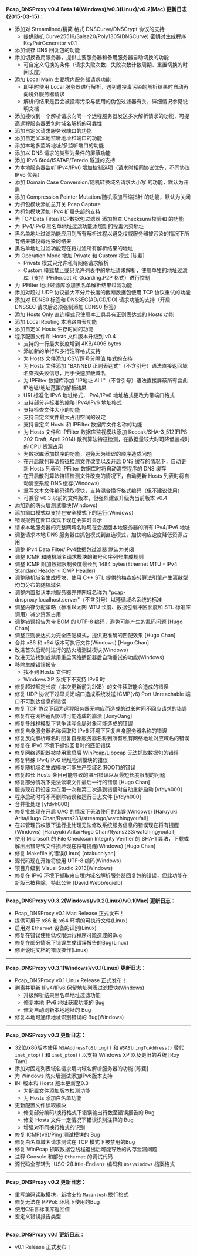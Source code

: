 **Pcap_DNSProxy v0.4 Beta 14(Windows)/v0.3(Linux)/v0.2(Mac) 更新日志(2015-03-15)：**<br />
* 添加对 Streamlined/精简 格式 DNSCurve/DNSCrypt 协议的支持
    * 提供随机 Curve25519/Salsa20/Poly1305(DNSCurve) 密钥对生成程序 KeyPairGenerator v0.1
* 添加缓存 DNS 回复包的功能
* 添加切换备用服务器，提供主要服务器和备用服务器自动切换的功能
    * 可自定义切换的条件（请求失败次数、失败次数计数周期、重置切换的时间长度）
* 添加 Local Main 主要境内服务器请求功能
    * 即平时使用 Local 服务器进行解析，遇到遭投毒污染的解析结果时自动再向境外服务器请求
    * 解析的结果是否会被投毒污染与使用的伪包过滤器有关，详细情况参见说明文档
* 添加接收到一个解析请求向同一个远程服务器发送多次解析请求的功能，可提高远程服务器丢包时域名解析的可靠性
* 添加自定义请求服务器端口的功能
* 添加自定义本地监听地址和端口的功能
* 添加本地多监听地址/多监听端口的功能
* 添加以 DNS 请求的类型为条件的屏蔽功能
* 添加 IPv6 6to4/ISATAP/Teredo 隧道的支持
* 为本地服务器监听 IPv4/IPv6 增加控制选项（请求时相同协议优先，不同协议 IPv6 优先）
* 添加 Domain Case Conversion/随机转换域名请求大小写 的功能，默认为开启
* 添加 Compression Pointer Mutation/随机添加压缩指针 的功能，默认为关闭
* 为抓包模块添加总开关 Pcap Capture
* 为抓包模块添加 IPv4 扩展头部的支持
* 为 TCP Data Filter/TCP数据包过滤器 添加检查 Checksum/校验和 的功能
* 为 IPv4/IPv6 黑名单地址过滤功能添加新的投毒污染地址
* 黑名单地址过滤功能应用到所有解析过程以避免权威服务器被污染的情况下所有结果被投毒污染的结果
* 黑名单地址过滤功能现在将过滤所有解析结果的地址
* 为 Operation Mode 增加 Private 和 Custom 模式 [陈斐]
    * Private 模式只允许私有网络请求解析
    * Custom 模式禁止或只允许列表中的地址请求解析，使用单独的地址过滤库（支持 IPFilter.dat 和 Guarding.P2P 格式）进行控制
* 为 IPFilter 地址过滤库添加黑名单解析结果过滤功能
* 添加对超过 UDP 协议最大不分片长度的截断数据包使用 TCP 协议重试的功能
* 添加对 EDNS0 标签和 DNSSEC(AD/CD/DO) 请求功能的支持（开启 DNSSEC 请求后必须强制添加 EDNS0 标签）
* 添加 Hosts Only 直连模式只使用本工具具有正则表达式的 Hosts 功能
* 添加 Local Routing 本地路由表功能
* 添加自定义 Hosts 生存时间的功能
* 程序配置文件和 Hosts 文件版本升级到 v0.4
    * 支持的一行最大长度增到 4KB/4096 bytes
    * 添加新的单行和多行注释格式支持
    * 为 Hosts 文件添加 CSV/逗号分隔值 格式的支持
    * 为 Hosts 文件添加 "BANNED 正则表达式"（不含引号）语法直接返回域名查找失败信息，用于快速屏蔽域名
    * 为 IPFilter 数据库添加 "IP地址 ALL"（不含引号）语法直接屏蔽所有含此IP地址/地址范围的解析结果
    * URI 标准化 IPv6 地址格式，IPv4/IPv6 地址格式更改为带端口格式
    * 支持部分非标准的缩略 IPv4/IPv6 地址格式
    * 支持检查文件大小的功能
    * 支持自定义文件最大占用空间的设定
    * 支持自定义 Hosts 和 IPFilter 数据库文件名称的功能
    * 为 Hosts 文件和 IPFilter 数据库监视模块添加 Keccak/SHA-3_512(FIPS 202 Draft, April 2014) 散列算法特征检测，在数据量较大时可降低监视时的 CPU 资源占用
    * 为数据库添加排序的功能，避免因为错误的顺序造成问题
    * 在开启散列算法特征检测文件改变以及开启 DNS 缓存的情况下，自动更新 Hosts 列表和 IPFilter 数据库时将自动清空程序的 DNS 缓存
    * 在开启散列算法特征检测文件改变的情况下，自动更新 Hosts 列表时将自动清空系统 DNS 缓存(Windows)
    * 重写文本文件编码读取模块，支持混合换行格式编码（但不建议使用）
    * 可兼容 v0.3 以前的文件版本，但强烈建议升级为当前版本 v0.4
* 添加新的防火墙测试模块(Windows)
* 添加窗口模式以支持在安全模式下的运行(Windows)
* 错误报告在窗口模式下现在会实时显示
* 请求本地服务器的完整网域名称现在会返回本地服务器的所有 IPv4/IPv6 地址
* 调整请求本地 DNS 服务器由抓包模式到直连模式，加快响应速度降低资源占用
* 调整 IPv4 Data Filter/IPv4数据包过滤器 默认为关闭
* 调整 ICMP 和随机域名请求模块的编号和序列号生成规则
* 调整 ICMP 附加数据限制长度最长到 1484 bytes(Ethernet MTU - IPv4 Standard Header - ICMP Header)
* 调整随机域名生成模块，使用 C++ STL 提供的梅森旋转算法引擎产生离散型均匀分布的随机域名
* 调整内置默认本地服务器完整网域名称为 "pcap-dnsproxy.localhost.server"（不含引号）以遵循域名系统的标准
* 调整内存分配策略（标准以太网 MTU 长度、数据包缓冲区长度和 STL 标准库调用）减少资源占用
* 调整错误报告为带 BOM 的 UTF-8 编码，避免可能产生的乱码问题 [Hugo Chan]
* 调整正则表达式为完全匹配模式，提供更准确的匹配效果 [Hugo Chan]
* 合并 x86 和 x64 版本可执行文件(Windows) [Hugo Chan]
* 改进首次启动时进行的防火墙测试模块(Windows)
* 改进无法找到或禁用重启网络适配器后自动重试的功能(Windows)
* 移除生成错误报告
    * 找不到 Hosts 文件时
    * Windows XP 系统下不支持 IPv6 时
* 修复超过额定长度（本次更新前为2KB）的文件读取能会造成的错误
* 修复 UDP 协议下过早关闭端口造成系统发送 ICMP(v6) Port Unreachable 端口不可到达信息的错误
* 修复 TCP 协议下因为远程服务器无响应而造成的过长时间不回应请求的错误
* 修复存在网桥适配器时可能造成的崩溃 [JonyOang]
* 修复多线程模型下竞争读写全局对象可能造成的错误
* 修复自身服务器名称读取和 IPv6 环境下回复自身服务器名称的错误
* 修复反向解析域名时回复自身服务器名称到所有私有网络地址对应域名的错误
* 修复在 IPv6 环境下抓包回复时的匹配错误
* 修复网络适配器被禁用重启后 WinPcap/Libpcap 无法抓取数据包的错误
* 修复特殊 IPv4/IPv6 地址检测模块的错误
* 修复随机域名生成模块可能生产空域名(ROOT)的错误
* 修复超长 Hosts 条目可能导致的溢出错误以及最短长度限制的问题
* 修复部分情况下无法读取文件最后一行的错误 [Hugo Chan]
* 服务现在将设定为在第一次和第二次遇到错误时自动重新启动 [yfdyh000]
* 程序启动时将不再删除错误和运行日志文件 [yfdyh000]
* 合并批处理 [yfdyh000]
* 修复批处理在开启 UAC 的情况下无法使用的错误(Windows) [Haruyuki Arita/Hugo Chan/Ryans233/streamgo/watchingyoufall]
* 在非管理员权限下运行批处理无法修改系统服务信息的错误现在将有提醒(Windows) [Haruyuki Arita/Hugo Chan/Ryans233/watchingyoufall]
* 使用 Microsoft 的 File Checksum Integrity Verifier 的 SHA-1 算法，下载或解压出错导致文件损坏现在将有提醒(Windows) [Hugo Chan]
* 修复 Makefile 的错误(Linux) [otakuchiyan]
* 源代码现在开始将使用 UTF-8 编码(Windows)
* 项目升级到 Visual Studio 2013(Windows)
* 修复在 IPv6 环境下抓取来自境内域名解析服务器回复包的错误，但此功能在新版已被移除，特此公告 [David Webb/eqielb]

---

**Pcap_DNSProxy v0.3.2(Windows)/v0.2(Linux)/v0.1(Mac) 更新日志：**<br />
* Pcap_DNSProxy v0.1 Mac Release 正式发布！
* 提供可用于 x86 和 x64 环境的可执行文件(Linux)
* 启用对 `Ethernet` 设备的识别(Linux)
* 修复在错误使用低权限运行程序可能造成的Bug
* 修复在部分情况下错误生成错误报告的Bug(Linux)
* 修正说明文档的错误操作(Linux)

---

**Pcap_DNSProxy v0.3.1(Windows)/v0.1(Linux) 更新日志：**<br />
* Pcap_DNSProxy v0.1 Linux Release 正式发布！
* 剥离并更新 IPv4/IPv6 保留地址列表过滤模块(Windows)
    * 升级解析结果黑名单地址过滤功能
    * 修复本地 IPv6 地址获取功能的 Bug
    * 修复自动刷新本地地址的 Bug
* 修复本地可通讯地址识别错误的 Bug(Windows)

---

**Pcap_DNSProxy v0.3 更新日志：**<br />
* 32位/x86版本使用 `WSAAddressToString()` 和 `WSAStringToAddress()` 替代 `inet_ntop()` 和 `inet_pton()` 以支持 Windows XP 以及更旧的系统 [Roy Tam]
* 添加对固定列表域名请求境内域名解析服务器的功能 [陈斐]
* 为 Windows 防火墙测试添加IPv6版本支持
* INI 版本和 Hosts 版本更新至0.3
    * 为配置文件添加版本检测功能
    * 为 Hosts 添加白名单功能
* 更新配置文件读取模块
    * 修复部分编码/换行格式下错误输出行数至错误报告的 Bug
    * 修复 Hosts 文件一定情况下错误识别注释的 Bug
    * 增强对不同换行格式的识别
* 修复 ICMP(v6)/Ping 测试模块的 Bug
* 修复白名单域名请求测试在 TCP 模式下被禁用的Bug
* 修复 WinPcap 抓取数据包线程退出后可能导致的内存泄漏问题
* 注释 Console 和部分 `Ethernet` 的调试代码
* 源代码全部转为 ·USC-2(Little-Endian)· 编码和 `Dos\Windows` 档案格式

---

**Pcap_DNSProxy v0.2 更新日志：**<br />
* 重写编码读取模块，新增支持 `Macintosh` 换行格式
* 修复无法在 PPPoE 环境下使用的Bug
* 使用C语言标准库返回值
* 宏定义错误报告类型

---

**Pcap_DNSProxy v0.1 更新日志：**<br />
* v0.1 Release 正式发布！